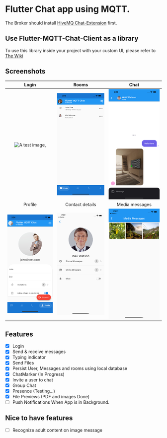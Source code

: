 # Flutter Chat app using MQTT.
The Broker should install [HiveMQ Chat-Extension](https://github.com/WahidNasri/hivemq-chat-extension) first.

## Use Flutter-MQTT-Chat-Client as a library
To use this library inside your project with your custom UI, please refer to [The Wiki](wiki.md)
## Screenshots
| Login      | Rooms      | Chat
|:------------:|:-------------:|:-------:
| ![A test image,](screenshots/sc1.png) | ![A test image,](screenshots/sc2.png) |![A test image,](screenshots/sc3.png)
|Profile | Contact details | Media messages
| ![A test image,](screenshots/sc4.png) | ![A test image,](screenshots/sc5.png) |![A test image,](screenshots/sc6.png)


## Features
- [x] Login
- [x] Send & receive messages
- [x] Typing indicator
- [x] Send Files
- [x] Persist User, Messages and rooms using local database
- [x] ChatMarker (In Progress)
- [x] Invite a user to chat
- [x] Group Chat
- [x] Presence (Testing...)
- [x] File Previews (PDF and images Done)
- [ ] Push Notifications When App is in Background.
  
## Nice to have features
- [ ] Recognize adult content on image message
